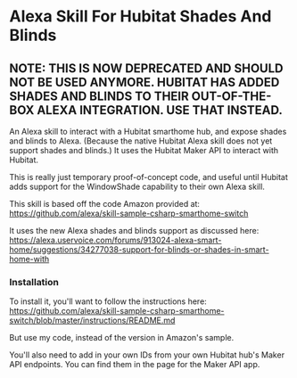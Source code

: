 # Alexa Skill For Hubitat Shades And Blinds

## NOTE: THIS IS NOW DEPRECATED AND SHOULD NOT BE USED ANYMORE.  HUBITAT HAS ADDED SHADES AND BLINDS TO THEIR OUT-OF-THE-BOX ALEXA INTEGRATION.  USE THAT INSTEAD.

An Alexa skill to interact with a Hubitat smarthome hub, and expose shades and blinds to Alexa.  (Because the native Hubitat Alexa skill does not yet support shades and blinds.)  It uses the Hubitat Maker API to interact with Hubitat.

This is really just temporary proof-of-concept code, and useful until Hubitat adds support for the WindowShade capability to their own Alexa skill.

This skill is based off the code Amazon provided at:  https://github.com/alexa/skill-sample-csharp-smarthome-switch

It uses the new Alexa shades and blinds support as discussed here:  https://alexa.uservoice.com/forums/913024-alexa-smart-home/suggestions/34277038-support-for-blinds-or-shades-in-smart-home-with



### Installation
To install it, you'll want to follow the instructions here:  https://github.com/alexa/skill-sample-csharp-smarthome-switch/blob/master/instructions/README.md

But use my code, instead of the version in Amazon's sample.

You'll also need to add in your own IDs from your own Hubitat hub's Maker API endpoints.  You can find them in the page for the Maker API app.
